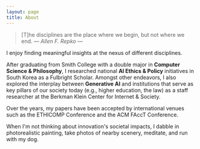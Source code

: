 ```yaml
---
layout: page
title: About
---
```


> [T]he disciplines are the place where we begin, but not where we end.  <cite>― Allen F. Repko ―</cite>

I enjoy finding meaningful insights at the nexus of different disciplines. 

After graduating from Smith College with a double major in **Computer Science & Philosophy**, I researched national **AI Ethics & Policy** initiatives in South Korea as a Fulbright Scholar. Amongst other endeavors, I also explored the interplay between **Generative AI** and institutions that serve as key pillars of our society today (e.g., higher education, the law) as a staff researcher at the Berkman Klein Center for Internet & Society.

Over the years, my papers have been accepted by international venues such as the ETHICOMP Conference and the ACM FAccT Conference.

When I'm not thinking about innovation's societal impacts, I dabble in photorealistic painting, take photos of nearby scenery, meditate, and run with my dog.





